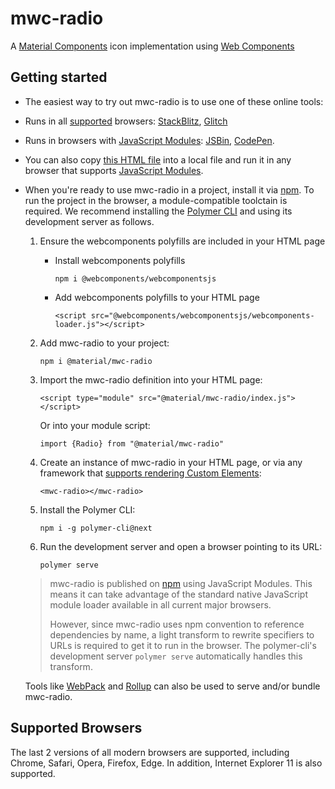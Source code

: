 # mwc-radio
A [Material Components](https://material.io/components/) icon implementation using [Web Components](https://www.webcomponents.org/introduction)

## Getting started

 * The easiest way to try out mwc-radio is to use one of these online tools:

* Runs in all [supported](#supported-browsers) browsers: [StackBlitz](https://stackblitz.com/edit/mwc-icon-example?file=index.js), [Glitch](https://glitch.com/edit/#!/mwc-icon-example?path=index.html)

* Runs in browsers with [JavaScript Modules](https://caniuse.com/#search=modules): [JSBin](http://jsbin.com/qibisux/edit?html,output),
[CodePen](https://codepen.io/azakus/pen/deZLja).

* You can also copy [this HTML file](https://gist.githubusercontent.com/azakus/f01e9fc2ed04e781ad5a52ded7b296e7/raw/266f2f4f91cbfe89b2acc6ec63957b1a3cfe9b39/index.html) into a local file and run it in any browser that supports [JavaScript Modules]((https://caniuse.com/#search=modules)).

* When you're ready to use mwc-radio in a project, install it via [npm](https://www.npmjs.com/). To run the project in the browser, a module-compatible toolctain is required. We recommend installing the [Polymer CLI](https://github.com/Polymer/polymer-cli) and using its development server as follows.

  1. Ensure the webcomponents polyfills are included in your HTML page

      - Install webcomponents polyfills

          ```npm i @webcomponents/webcomponentsjs```

      - Add webcomponents polyfills to your HTML page

          ```<script src="@webcomponents/webcomponentsjs/webcomponents-loader.js"></script>```

  1. Add mwc-radio to your project:

      ```npm i @material/mwc-radio```

  1. Import the mwc-radio definition into your HTML page:

      ```<script type="module" src="@material/mwc-radio/index.js"></script>```

      Or into your module script:

      ```import {Radio} from "@material/mwc-radio"```

  1. Create an instance of mwc-radio in your HTML page, or via any framework that [supports rendering Custom Elements](https://custom-elements-everywhere.com/):

      ```<mwc-radio></mwc-radio>```

  1. Install the Polymer CLI:

      ```npm i -g polymer-cli@next```

  1. Run the development server and open a browser pointing to its URL:

      ```polymer serve```

  > mwc-radio is published on [npm](https://www.npmjs.com/package/@material/mwc-radio) using JavaScript Modules.
  This means it can take advantage of the standard native JavaScript module loader available in all current major browsers.
  >
  > However, since mwc-radio uses npm convention to reference dependencies by name, a light transform to rewrite specifiers to URLs is required to get it to run in the browser. The polymer-cli's development server `polymer serve` automatically handles this transform.

  Tools like [WebPack](https://webpack.js.org/) and [Rollup](https://rollupjs.org/) can also be used to serve and/or bundle mwc-radio.

## Supported Browsers

The last 2 versions of all modern browsers are supported, including
Chrome, Safari, Opera, Firefox, Edge. In addition, Internet Explorer 11 is also supported.